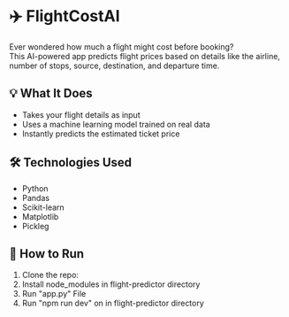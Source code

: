 # ✈️ FlightCostAI

Ever wondered how much a flight might cost before booking?  
This AI-powered app predicts flight prices based on details like the airline, number of stops, source, destination, and departure time.

## 💡 What It Does
- Takes your flight details as input
- Uses a machine learning model trained on real data
- Instantly predicts the estimated ticket price

## 🛠 Technologies Used

- Python
- Pandas
- Scikit-learn
- Matplotlib
- Pickleg

## 🚀 How to Run
1. Clone the repo:
2. Install node_modules in flight-predictor directory
3. Run "app.py" File
4. Run "npm run dev" on in flight-predictor directory
